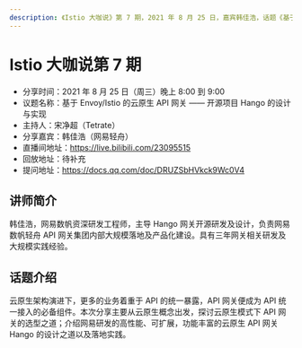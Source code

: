 ```yaml
---
description: 《Istio 大咖说》第 7 期，2021 年 8 月 25 日，嘉宾韩佳浩，话题《基于 Envoy/Istio 的云原生 API 网关 —— 开源项目 Hango 的设计与实现》。
---
```


# Istio 大咖说第 7 期

- 分享时间：2021 年 8 月 25 日（周三）晚上 8:00  到 9:00
- 议题名称：基于 Envoy/Istio 的云原生 API 网关 —— 开源项目 Hango 的设计与实现
- 主持人：宋净超（Tetrate）
- 分享嘉宾：韩佳浩（网易轻舟）
- 直播间地址：<https://live.bilibili.com/23095515>
- 回放地址：待补充
- 提问地址：<https://docs.qq.com/doc/DRUZSbHVkck9Wc0V4>

## 讲师简介

韩佳浩，网易数帆资深研发工程师，主导 Hango 网关开源研发及设计，负责网易数帆轻舟 API 网关集团内部大规模落地及产品化建设。具有三年网关相关研发及大规模实践经验。

## 话题介绍

云原生架构演进下，更多的业务着重于 API 的统一暴露，API 网关便成为 API 统一接入的必备组件。本次分享主要从云原生概念出发，探讨云原生模式下 API 网关的选型之道；介绍网易研发的高性能、可扩展，功能丰富的云原生 API 网关 Hango 的设计之道以及落地实践。
